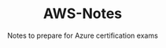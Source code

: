 <h1 align="center"> AWS-Notes </h1>

<p align="center">Notes to prepare for Azure certification exams</p>
